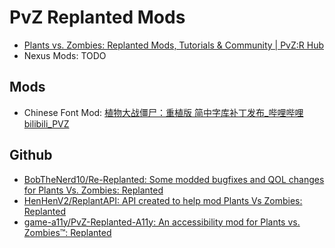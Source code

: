 # PvZ Replanted Mods

- [Plants vs. Zombies: Replanted Mods, Tutorials & Community | PvZ:R Hub](https://gamebanana.com/games/23634)
- Nexus Mods: TODO

## Mods

- Chinese Font Mod: [植物大战僵尸：重植版 简中字库补丁发布_哔哩哔哩bilibili_PVZ](https://www.bilibili.com/video/BV1FpsJziE4a/)

## Github

- [BobTheNerd10/Re-Replanted: Some modded bugfixes and QOL changes for Plants Vs. Zombies: Replanted](https://github.com/BobTheNerd10/Re-Replanted)
- [HenHenV2/ReplantAPI: API created to help mod Plants Vs Zombies: Replanted](https://github.com/HenHenV2/ReplantAPI)
- [game-a11y/PvZ-Replanted-A11y: An accessibility mod for Plants vs. Zombies™: Replanted](https://github.com/game-a11y/PvZ-Replanted-A11y)
